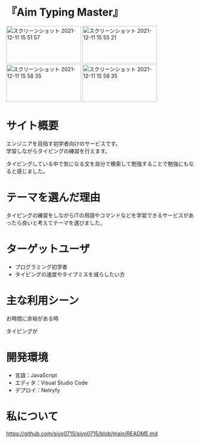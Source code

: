 # 『Aim Typing Master』

<img width="200" height="100" alt="スクリーンショット 2021-12-11 15 51 57" src="https://user-images.githubusercontent.com/86521768/145667470-9167c3b4-c55d-48b5-96f1-0fff39ce15b7.png"> <img width="200" height="100" alt="スクリーンショット 2021-12-11 15 55 21" src="https://user-images.githubusercontent.com/86521768/145667571-a5689624-e8d7-418e-ab21-36fb7775ab06.png"> <img width="200" height="100" alt="スクリーンショット 2021-12-11 15 58 35" src="https://user-images.githubusercontent.com/86521768/145667645-9baa2914-67a1-4dc9-8868-97f83ac07198.png"> <img width="200" height="100" alt="スクリーンショット 2021-12-11 15 58 35" src="https://user-images.githubusercontent.com/86521768/145667704-97401fdb-f9fd-48cc-a3a5-f5350e9f8a75.png">

#  サイト概要

エンジニアを目指す初学者向けのサービスです。<br>
学習しながらタイピングの練習を行えます。

タイピングしている中で気になる文を自分で検索して勉強することで勉強にもなると感じました。


#  テーマを選んだ理由

タイピングの練習をしながらITの用語やコマンドなどを学習できるサービスがあったら良いと考えてテーマを選びました。

#  ターゲットユーザ

- プログラミング初学者
- タイピングの速度やタイプミスを減らしたい方


#  主な利用シーン

お時間に余裕がある時

タイピングが

#  開発環境
- 言語：JavaScript
- エディタ：Visual Studio Code
- デプロイ：Netryfy

#  私について

https://github.com/siyo0715/siyo0715/blob/main/README.md
